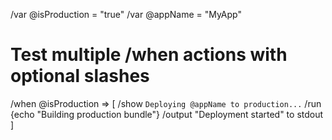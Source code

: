 /var @isProduction = "true"
/var @appName = "MyApp"

# Test multiple /when actions with optional slashes
/when @isProduction => [
  /show `Deploying @appName to production...`
  /run {echo "Building production bundle"}
  /output "Deployment started" to stdout
]